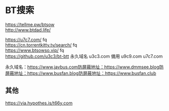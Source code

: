 # BT搜索
https://tellme.pw/btsow  
http://www.btdad.life/  


https://u7c7.com/  fq  
https://cn.torrentkitty.tv/search/  fq  
https://www.btsowso.vip/ fq  
https://github.com/u3c3/bt-btt  永久域名 u3c3.com 備用 u9c9.com u7c7.com    

永久域名：https://www.javbus.com防屏蔽地址：https://www.dmmsee.blog防屏蔽地址：https://www.busfan.blog防屏蔽地址：https://www.busfan.club

## 其他
https://via.hypothes.is/t66y.com  
